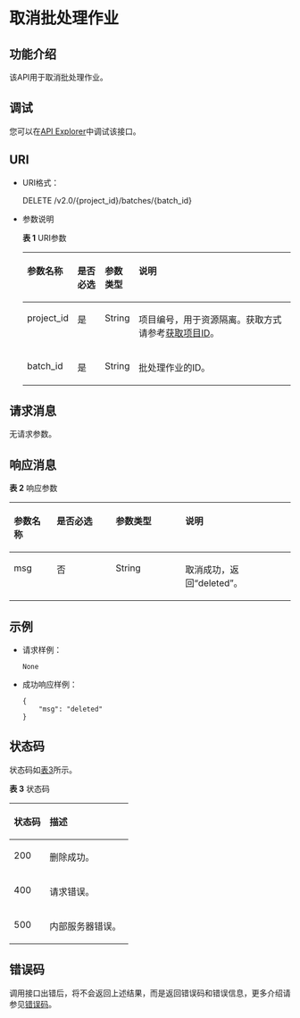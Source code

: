 # 取消批处理作业<a name="dli_02_0129"></a>

## 功能介绍<a name="zh-cn_topic_0103345067_zh-cn_topic_0102902523_s1f0e4fd3d502405199f36f78e68721aa"></a>

该API用于取消批处理作业。

## 调试<a name="section556523314214"></a>

您可以在[API Explorer](https://apiexplorer.developer.huaweicloud.com/apiexplorer/doc?product=DLI&api=CancelBatchJob)中调试该接口。

## URI<a name="zh-cn_topic_0103345067_zh-cn_topic_0102902523_s9e1b8ec5b57c422a942b19835da7d66e"></a>

-   URI格式：

    DELETE /v2.0/\{project\_id\}/batches/\{batch\_id\}

-   参数说明

    **表 1**  URI参数

    <a name="zh-cn_topic_0103345067_zh-cn_topic_0102902523_zh-cn_topic_0069077803_table60779388"></a>
    <table><thead align="left"><tr id="zh-cn_topic_0103345067_zh-cn_topic_0102902523_zh-cn_topic_0069077803_row61411666"><th class="cellrowborder" valign="top" width="13.700000000000001%" id="mcps1.2.5.1.1"><p id="zh-cn_topic_0103345067_zh-cn_topic_0102902523_a420a62a594f9410eaea229ffc8037a61"><a name="zh-cn_topic_0103345067_zh-cn_topic_0102902523_a420a62a594f9410eaea229ffc8037a61"></a><a name="zh-cn_topic_0103345067_zh-cn_topic_0102902523_a420a62a594f9410eaea229ffc8037a61"></a>参数名称</p>
    </th>
    <th class="cellrowborder" valign="top" width="10.54%" id="mcps1.2.5.1.2"><p id="zh-cn_topic_0103345067_zh-cn_topic_0102902523_zh-cn_topic_0069077803_p873025824211"><a name="zh-cn_topic_0103345067_zh-cn_topic_0102902523_zh-cn_topic_0069077803_p873025824211"></a><a name="zh-cn_topic_0103345067_zh-cn_topic_0102902523_zh-cn_topic_0069077803_p873025824211"></a>是否必选</p>
    </th>
    <th class="cellrowborder" valign="top" width="12.479999999999999%" id="mcps1.2.5.1.3"><p id="p9211815152616"><a name="p9211815152616"></a><a name="p9211815152616"></a>参数类型</p>
    </th>
    <th class="cellrowborder" valign="top" width="63.28%" id="mcps1.2.5.1.4"><p id="zh-cn_topic_0103345067_zh-cn_topic_0102902523_a692d3cd97b464aed90ba6d841900a4a5"><a name="zh-cn_topic_0103345067_zh-cn_topic_0102902523_a692d3cd97b464aed90ba6d841900a4a5"></a><a name="zh-cn_topic_0103345067_zh-cn_topic_0102902523_a692d3cd97b464aed90ba6d841900a4a5"></a>说明</p>
    </th>
    </tr>
    </thead>
    <tbody><tr id="zh-cn_topic_0103345067_zh-cn_topic_0102902523_zh-cn_topic_0069077803_row48589216"><td class="cellrowborder" valign="top" width="13.700000000000001%" headers="mcps1.2.5.1.1 "><p id="zh-cn_topic_0103345067_zh-cn_topic_0102902523_zh-cn_topic_0069077803_p43412436"><a name="zh-cn_topic_0103345067_zh-cn_topic_0102902523_zh-cn_topic_0069077803_p43412436"></a><a name="zh-cn_topic_0103345067_zh-cn_topic_0102902523_zh-cn_topic_0069077803_p43412436"></a>project_id</p>
    </td>
    <td class="cellrowborder" valign="top" width="10.54%" headers="mcps1.2.5.1.2 "><p id="zh-cn_topic_0103345067_zh-cn_topic_0102902523_zh-cn_topic_0069077803_p26746391"><a name="zh-cn_topic_0103345067_zh-cn_topic_0102902523_zh-cn_topic_0069077803_p26746391"></a><a name="zh-cn_topic_0103345067_zh-cn_topic_0102902523_zh-cn_topic_0069077803_p26746391"></a>是</p>
    </td>
    <td class="cellrowborder" valign="top" width="12.479999999999999%" headers="mcps1.2.5.1.3 "><p id="p32261542617"><a name="p32261542617"></a><a name="p32261542617"></a>String</p>
    </td>
    <td class="cellrowborder" valign="top" width="63.28%" headers="mcps1.2.5.1.4 "><p id="p1310472724012"><a name="p1310472724012"></a><a name="p1310472724012"></a>项目编号，用于资源隔离。获取方式请参考<a href="获取项目ID.md">获取项目ID</a>。</p>
    </td>
    </tr>
    <tr id="zh-cn_topic_0103345067_row40002247161527"><td class="cellrowborder" valign="top" width="13.700000000000001%" headers="mcps1.2.5.1.1 "><p id="zh-cn_topic_0103345067_p11474470161527"><a name="zh-cn_topic_0103345067_p11474470161527"></a><a name="zh-cn_topic_0103345067_p11474470161527"></a>batch_id</p>
    </td>
    <td class="cellrowborder" valign="top" width="10.54%" headers="mcps1.2.5.1.2 "><p id="zh-cn_topic_0103345067_p57016873161527"><a name="zh-cn_topic_0103345067_p57016873161527"></a><a name="zh-cn_topic_0103345067_p57016873161527"></a>是</p>
    </td>
    <td class="cellrowborder" valign="top" width="12.479999999999999%" headers="mcps1.2.5.1.3 "><p id="p1422181552611"><a name="p1422181552611"></a><a name="p1422181552611"></a>String</p>
    </td>
    <td class="cellrowborder" valign="top" width="63.28%" headers="mcps1.2.5.1.4 "><p id="zh-cn_topic_0103345067_p54964009161527"><a name="zh-cn_topic_0103345067_p54964009161527"></a><a name="zh-cn_topic_0103345067_p54964009161527"></a>批处理作业的ID。</p>
    </td>
    </tr>
    </tbody>
    </table>


## 请求消息<a name="zh-cn_topic_0103345067_zh-cn_topic_0102902523_section20458182103"></a>

无请求参数。

## 响应消息<a name="zh-cn_topic_0103345067_zh-cn_topic_0102902523_sd1ecb66580054b2ea403be8b2272a2c7"></a>

**表 2**  响应参数

<a name="zh-cn_topic_0103345067_zh-cn_topic_0102902523_table1391425172812"></a>
<table><thead align="left"><tr id="zh-cn_topic_0103345067_zh-cn_topic_0102902523_row239272520282"><th class="cellrowborder" valign="top" width="15.25%" id="mcps1.2.5.1.1"><p id="p28418154407"><a name="p28418154407"></a><a name="p28418154407"></a>参数名称</p>
</th>
<th class="cellrowborder" valign="top" width="20.95%" id="mcps1.2.5.1.2"><p id="p041210221192"><a name="p041210221192"></a><a name="p041210221192"></a>是否必选</p>
</th>
<th class="cellrowborder" valign="top" width="24.759999999999998%" id="mcps1.2.5.1.3"><p id="zh-cn_topic_0103345067_zh-cn_topic_0102902523_p93931525182819"><a name="zh-cn_topic_0103345067_zh-cn_topic_0102902523_p93931525182819"></a><a name="zh-cn_topic_0103345067_zh-cn_topic_0102902523_p93931525182819"></a>参数类型</p>
</th>
<th class="cellrowborder" valign="top" width="39.04%" id="mcps1.2.5.1.4"><p id="zh-cn_topic_0103345067_zh-cn_topic_0102902523_p339412542814"><a name="zh-cn_topic_0103345067_zh-cn_topic_0102902523_p339412542814"></a><a name="zh-cn_topic_0103345067_zh-cn_topic_0102902523_p339412542814"></a>说明</p>
</th>
</tr>
</thead>
<tbody><tr id="zh-cn_topic_0103345067_row66189892163548"><td class="cellrowborder" valign="top" width="15.25%" headers="mcps1.2.5.1.1 "><p id="zh-cn_topic_0103345067_p11383590163548"><a name="zh-cn_topic_0103345067_p11383590163548"></a><a name="zh-cn_topic_0103345067_p11383590163548"></a>msg</p>
</td>
<td class="cellrowborder" valign="top" width="20.95%" headers="mcps1.2.5.1.2 "><p id="p10413722161918"><a name="p10413722161918"></a><a name="p10413722161918"></a>否</p>
</td>
<td class="cellrowborder" valign="top" width="24.759999999999998%" headers="mcps1.2.5.1.3 "><p id="zh-cn_topic_0103345067_p49655572163548"><a name="zh-cn_topic_0103345067_p49655572163548"></a><a name="zh-cn_topic_0103345067_p49655572163548"></a>String</p>
</td>
<td class="cellrowborder" valign="top" width="39.04%" headers="mcps1.2.5.1.4 "><p id="zh-cn_topic_0103345067_p62678362163548"><a name="zh-cn_topic_0103345067_p62678362163548"></a><a name="zh-cn_topic_0103345067_p62678362163548"></a>取消成功，返回“deleted”。</p>
</td>
</tr>
</tbody>
</table>

## 示例<a name="zh-cn_topic_0103345067_zh-cn_topic_0102902523_section17446171164041"></a>

-   请求样例：

    ```
    None
    ```

-   成功响应样例：

    ```
    {
        "msg": "deleted"
    }
    ```


## 状态码<a name="sf39cfd445ad24e9e82754fcb0027179d"></a>

状态码如[表3](#tb12870f1c5f24b27abd55ca24264af36)所示。

**表 3**  状态码

<a name="tb12870f1c5f24b27abd55ca24264af36"></a>
<table><thead align="left"><tr id="r8d54231f95b14c01a5e55e95f3b2e838"><th class="cellrowborder" valign="top" width="30%" id="mcps1.2.3.1.1"><p id="ab49d21f312644072a331f43e92baf853"><a name="ab49d21f312644072a331f43e92baf853"></a><a name="ab49d21f312644072a331f43e92baf853"></a>状态码</p>
</th>
<th class="cellrowborder" valign="top" width="70%" id="mcps1.2.3.1.2"><p id="aea1d3bd107bb4c499da79a88832d256c"><a name="aea1d3bd107bb4c499da79a88832d256c"></a><a name="aea1d3bd107bb4c499da79a88832d256c"></a>描述</p>
</th>
</tr>
</thead>
<tbody><tr id="r211ad4eb571d4d938e5579998723174e"><td class="cellrowborder" valign="top" width="30%" headers="mcps1.2.3.1.1 "><p id="a3153e07b3a9749adba92599fe6628fbf"><a name="a3153e07b3a9749adba92599fe6628fbf"></a><a name="a3153e07b3a9749adba92599fe6628fbf"></a>200</p>
</td>
<td class="cellrowborder" valign="top" width="70%" headers="mcps1.2.3.1.2 "><p id="p104431642124811"><a name="p104431642124811"></a><a name="p104431642124811"></a>删除成功。</p>
</td>
</tr>
<tr id="row44937531727"><td class="cellrowborder" valign="top" width="30%" headers="mcps1.2.3.1.1 "><p id="p184941532219"><a name="p184941532219"></a><a name="p184941532219"></a>400</p>
</td>
<td class="cellrowborder" valign="top" width="70%" headers="mcps1.2.3.1.2 "><p id="p2049413539219"><a name="p2049413539219"></a><a name="p2049413539219"></a>请求错误。</p>
</td>
</tr>
<tr id="row65331212142411"><td class="cellrowborder" valign="top" width="30%" headers="mcps1.2.3.1.1 "><p id="p5537171216249"><a name="p5537171216249"></a><a name="p5537171216249"></a>500</p>
</td>
<td class="cellrowborder" valign="top" width="70%" headers="mcps1.2.3.1.2 "><p id="p953813124249"><a name="p953813124249"></a><a name="p953813124249"></a>内部服务器错误。</p>
</td>
</tr>
</tbody>
</table>

## 错误码<a name="section13596141025715"></a>

调用接口出错后，将不会返回上述结果，而是返回错误码和错误信息，更多介绍请参见[错误码](错误码.md)。

